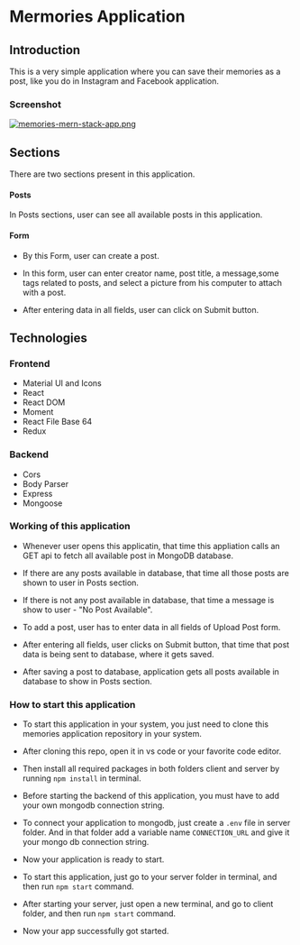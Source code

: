 # Mermories Application

## Introduction
This is a very simple application where you can save their memories as a post, like you do in Instagram and Facebook application.

### Screenshot
[![memories-mern-stack-app.png](https://i.postimg.cc/x895h2D1/memories-mern-stack-app.png)](https://postimg.cc/PpF1v05g)

## Sections
There are two sections present in this application.

#### Posts
In Posts sections, user can see all available posts in this application.

#### Form
* By this Form, user can create a post.

* In this form, user can enter creator name, post title, a message,some tags related to posts, and select a picture from his computer to attach with a post.

* After entering data in all fields, user can click on Submit button.

## Technologies

### Frontend
* Material UI and Icons
* React
* React DOM
* Moment
* React File Base 64
* Redux

### Backend
* Cors
* Body Parser
* Express
* Mongoose


### Working of this application
* Whenever user opens this applicatin, that time this appliation calls an GET api to fetch all available post in MongoDB database.

* If there are any posts available in database, that time all those posts are shown to user in Posts section.

* If there is not any post available in database, that time a message is show to user - "No Post Available".

* To add a post, user has to enter data in all fields of Upload Post form.

* After entering all fields, user clicks on Submit button, that time that post data is being sent to database, where it gets saved.

* After saving a post to database, application gets all posts available in database to show in Posts section.

### How to start this application

* To start this application in your system, you just need to clone this memories application repository in your system.

* After cloning this repo, open it in vs code or your favorite code editor.

* Then install all required packages in both folders client and server by running <code>npm install</code> in terminal.

* Before starting the backend of this application, you must have to add your own mongodb connection string.

* To connect your application to mongodb, just create a <code>.env</code> file in server folder. And in that folder add a variable name <code>CONNECTION_URL</code> and give it your mongo db connection string.

* Now your application is ready to start.

* To start this application, just go to your server folder in terminal, and then run <code>npm start</code> command.

* After starting your server, just open a new terminal, and go to client folder, and then run <code>npm start</code> command.

* Now your app successfully got started.
